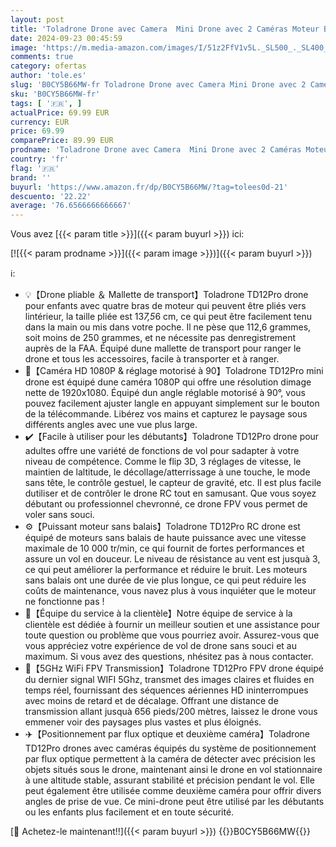 ```yaml
---
layout: post
title: 'Toladrone Drone avec Camera  Mini Drone avec 2 Caméras Moteur Brushless Drone pour Adultes Drones Radiocommandés Transmission FPV WiFi 5G  RC Quadricoptère pour Débutants TD12Pro'
date: 2024-09-23 00:45:59
image: 'https://m.media-amazon.com/images/I/51z2FfV1v5L._SL500_._SL400_.jpg'
comments: true
category: ofertas
author: 'tole.es'
slug: 'B0CY5B66MW-fr Toladrone Drone avec Camera Mini Drone avec 2 Caméras...'
sku: 'B0CY5B66MW-fr'
tags: [ '🇫🇷', ]
actualPrice: 69.99 EUR
currency: EUR
price: 69.99
comparePrice: 89.99 EUR
prodname: 'Toladrone Drone avec Camera  Mini Drone avec 2 Caméras Moteur Brushless Drone pour Adultes Drones Radiocommandés Transmission FPV WiFi 5G  RC Quadricoptère pour Débutants TD12Pro'
country: 'fr'
flag: '🇫🇷'
brand: ''
buyurl: 'https://www.amazon.fr/dp/B0CY5B66MW/?tag=tolees0d-21'
descuento: '22.22'
average: '76.6566666666667'
---
```


Vous avez [{{< param title >}}]({{< param buyurl >}}) ici:

[![{{< param prodname >}}]({{< param image >}})]({{< param buyurl >}})

ℹ️:

- 💡【Drone pliable ＆ Mallette de transport】Toladrone TD12Pro drone pour enfants avec quatre bras de moteur qui peuvent être pliés vers lintérieur, la taille pliée est 13*7,5*6 cm, ce qui peut être facilement tenu dans la main ou mis dans votre poche. Il ne pèse que 112,6 grammes, soit moins de 250 grammes, et ne nécessite pas denregistrement auprès de la FAA. Équipé dune mallette de transport pour ranger le drone et tous les accessoires, facile à transporter et à ranger.
- 📸【Caméra HD 1080P & réglage motorisé à 90】Toladrone TD12Pro mini drone est équipé dune caméra 1080P qui offre une résolution dimage nette de 1920x1080. Équipé dun angle réglable motorisé à 90°, vous pouvez facilement ajuster langle en appuyant simplement sur le bouton de la télécommande. Libérez vos mains et capturez le paysage sous différents angles avec une vue plus large.
- ✔️【Facile à utiliser pour les débutants】Toladrone TD12Pro drone pour adultes offre une variété de fonctions de vol pour sadapter à votre niveau de compétence. Comme le flip 3D, 3 réglages de vitesse, le maintien de laltitude, le décollage/atterrissage à une touche, le mode sans tête, le contrôle gestuel, le capteur de gravité, etc. Il est plus facile dutiliser et de contrôler le drone RC tout en samusant. Que vous soyez débutant ou professionnel chevronné, ce drone FPV vous permet de voler sans souci.
- ⚙️【Puissant moteur sans balais】Toladrone TD12Pro RC drone est équipé de moteurs sans balais de haute puissance avec une vitesse maximale de 10 000 tr/min, ce qui fournit de fortes performances et assure un vol en douceur. Le niveau de résistance au vent est jusquà 3, ce qui peut améliorer la performance et réduire le bruit. Les moteurs sans balais ont une durée de vie plus longue, ce qui peut réduire les coûts de maintenance, vous navez plus à vous inquiéter que le moteur ne fonctionne pas !
- 💯【Équipe du service à la clientèle】Notre équipe de service à la clientèle est dédiée à fournir un meilleur soutien et une assistance pour toute question ou problème que vous pourriez avoir. Assurez-vous que vous appréciez votre expérience de vol de drone sans souci et au maximum. Si vous avez des questions, nhésitez pas à nous contacter.
- 📶【5GHz WiFi FPV Transmission】Toladrone TD12Pro FPV drone équipé du dernier signal WIFI 5Ghz, transmet des images claires et fluides en temps réel, fournissant des séquences aériennes HD ininterrompues avec moins de retard et de décalage. Offrant une distance de transmission allant jusquà 656 pieds/200 mètres, laissez le drone vous emmener voir des paysages plus vastes et plus éloignés.
- ✈️【Positionnement par flux optique et deuxième caméra】Toladrone TD12Pro drones avec caméras équipés du système de positionnement par flux optique permettent à la caméra de détecter avec précision les objets situés sous le drone, maintenant ainsi le drone en vol stationnaire à une altitude stable, assurant stabilité et précision pendant le vol. Elle peut également être utilisée comme deuxième caméra pour offrir divers angles de prise de vue. Ce mini-drone peut être utilisé par les débutants ou les enfants plus facilement et en toute sécurité.

[🛒 Achetez-le maintenant!!]({{< param buyurl >}})
{{<world>}}B0CY5B66MW{{</world>}}
